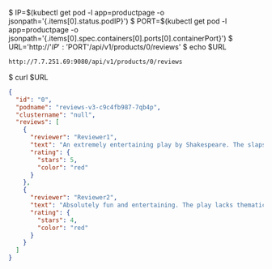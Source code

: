 $ IP=$(kubectl get pod -l app=productpage -o jsonpath='{.items[0].status.podIP}')
$ PORT=$(kubectl get pod -l app=productpage -o jsonpath='{.items[0].spec.containers[0].ports[0].containerPort}')
$ URL='http://'$IP':'$PORT'/api/v1/products/0/reviews'
$ echo $URL
```bash
http://7.7.251.69:9080/api/v1/products/0/reviews
```
$ curl $URL
```json
{
  "id": "0",
  "podname": "reviews-v3-c9c4fb987-7qb4p",
  "clustername": "null",
  "reviews": [
    {
      "reviewer": "Reviewer1",
      "text": "An extremely entertaining play by Shakespeare. The slapstick humour is refreshing!",
      "rating": {
        "stars": 5,
        "color": "red"
      }
    },
    {
      "reviewer": "Reviewer2",
      "text": "Absolutely fun and entertaining. The play lacks thematic depth when compared to other plays by Shakespeare.",
      "rating": {
        "stars": 4,
        "color": "red"
      }
    }
  ]
}

```
